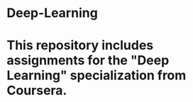 # Deep-Learning
# This repository includes assignments for the "Deep Learning" specialization from Coursera.
